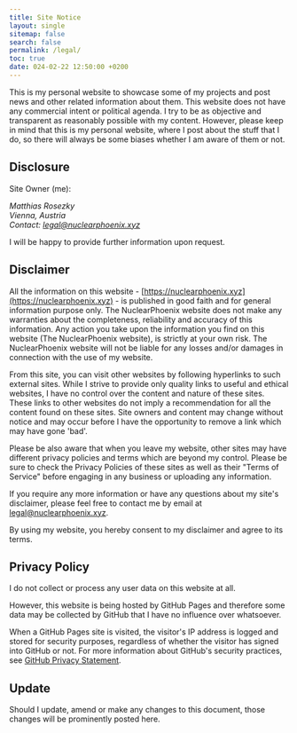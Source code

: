 ```yaml
---
title: Site Notice
layout: single
sitemap: false
search: false
permalink: /legal/
toc: true
date: 024-02-22 12:50:00 +0200
---
```


This is my personal website to showcase some of my projects and post news and other related information about them. This website does not have any commercial intent or political agenda. I try to be as objective and transparent as reasonably possible with my content. However, please keep in mind that this is my personal website, where I post about the stuff that I do, so there will always be some biases whether I am aware of them or not.

## Disclosure

Site Owner (me):

_Matthias Rosezky_  
_Vienna, Austria_  
_Contact: [legal@nuclearphoenix.xyz](mailto:legal@nuclearphoenix.xyz)_

I will be happy to provide further information upon request.

## Disclaimer

All the information on this website - [https://nuclearphoenix.xyz](https://nuclearphoenix.xyz) - is published in good faith and for general information purpose only. The NuclearPhoenix website does not make any warranties about the completeness, reliability and accuracy of this information. Any action you take upon the information you find on this website (The NuclearPhoenix website), is strictly at your own risk. The NuclearPhoenix website will not be liable for any losses and/or damages in connection with the use of my website.

From this site, you can visit other websites by following hyperlinks to such external sites. While I strive to provide only quality links to useful and ethical websites, I have no control over the content and nature of these sites. These links to other websites do not imply a recommendation for all the content found on these sites. Site owners and content may change without notice and may occur before I have the opportunity to remove a link which may have gone 'bad'.

Please be also aware that when you leave my website, other sites may have different privacy policies and terms which are beyond my control. Please be sure to check the Privacy Policies of these sites as well as their "Terms of Service" before engaging in any business or uploading any information.

If you require any more information or have any questions about my site's disclaimer, please feel free to contact me by email at [legal@nuclearphoenix.xyz](mailto:legal@nuclearphoenix.xyz).

By using my website, you hereby consent to my disclaimer and agree to its terms.

## Privacy Policy

I do not collect or process any user data on this website at all.

However, this website is being hosted by GitHub Pages and therefore some data may be collected by GitHub that I have no influence over whatsoever.

When a GitHub Pages site is visited, the visitor's IP address is logged and stored for security purposes, regardless of whether the visitor has signed into GitHub or not. For more information about GitHub's security practices, see [GitHub Privacy Statement](https://docs.github.com/en/site-policy/privacy-policies/github-general-privacy-statement).

## Update

Should I update, amend or make any changes to this document, those changes will be prominently posted here.
